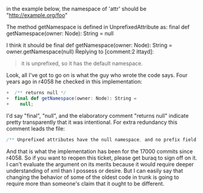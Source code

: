 in the example below, the namespace of 'attr' should be "http://example.org/foo"

<root xmlns="http://example.org/foo">
  <node attr="foo"/>
</root>

The method getNamespace is defined in UnprefixedAttribute as:
  final def getNamespace(owner: Node): String = null

I think it should be
  final def getNamespace(owner: Node): String = owner.getNamespace(null)
Replying to [comment:2 ittayd]:
> it is unprefixed, so it has the default namespace. 

Look, all I've got to go on is what the guy who wrote the code says.  Four years ago in r4058 he checked in this implementation:
```scala
+  /** returns null */
+  final def getNamespace(owner: Node): String = 
+    null;
```
I'd say "final", "null", and the elaboratory comment "returns null" indicate pretty transparently that it was intentional.  For extra redundancy this comment leads the file:
```scala
/** Unprefixed attributes have the null namespace, and no prefix field
```
And that is what the implementation has been for the 17000 commits since r4058.  So if you want to reopen this ticket, please get buraq to sign off on it.  I can't evaluate the argument on its merits because it would require deeper understanding of xml than I possess or desire.  But I can easily say that changing the behavior of some of the oldest code in trunk is going to require more than someone's claim that it ought to be different.
